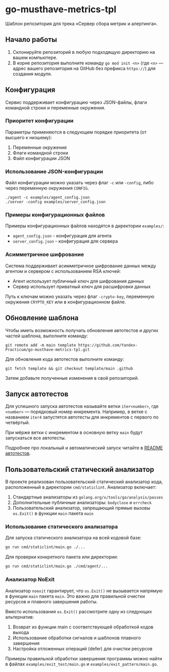 # go-musthave-metrics-tpl

Шаблон репозитория для трека «Сервер сбора метрик и алертинга».

## Начало работы

1. Склонируйте репозиторий в любую подходящую директорию на вашем компьютере.
2. В корне репозитория выполните команду `go mod init <n>` (где `<n>` — адрес вашего репозитория на GitHub без префикса `https://`) для создания модуля.

## Конфигурация

Сервис поддерживает конфигурацию через JSON-файлы, флаги командной строки и переменные окружения.

### Приоритет конфигурации

Параметры применяются в следующем порядке приоритета (от высшего к низшему):
1. Переменные окружения
2. Флаги командной строки
3. Файл конфигурации JSON

### Использование JSON-конфигурации

Файл конфигурации можно указать через флаг `-c` или `-config`, либо через переменную окружения `CONFIG`.

```
./agent -c examples/agent_config.json
./server -config examples/server_config.json
```

### Примеры конфигурационных файлов

Примеры конфигурационных файлов находятся в директории `examples/`:
- `agent_config.json` - конфигурация для агента
- `server_config.json` - конфигурация для сервера

### Асимметричное шифрование

Система поддерживает асимметричное шифрование данных между агентом и сервером с использованием RSA ключей:
- Агент использует публичный ключ для шифрования данных
- Сервер использует приватный ключ для расшифровки данных

Путь к ключам можно указать через флаг `-crypto-key`, переменную окружения `CRYPTO_KEY` или в конфигурационном файле.

## Обновление шаблона

Чтобы иметь возможность получать обновления автотестов и других частей шаблона, выполните команду:

```
git remote add -m main template https://github.com/Yandex-Practicum/go-musthave-metrics-tpl.git
```

Для обновления кода автотестов выполните команду:

```
git fetch template && git checkout template/main .github
```

Затем добавьте полученные изменения в свой репозиторий.

## Запуск автотестов

Для успешного запуска автотестов называйте ветки `iter<number>`, где `<number>` — порядковый номер инкремента. Например, в ветке с названием `iter4` запустятся автотесты для инкрементов с первого по четвёртый.

При мёрже ветки с инкрементом в основную ветку `main` будут запускаться все автотесты.

Подробнее про локальный и автоматический запуск читайте в [README автотестов](https://github.com/Yandex-Practicum/go-autotests).

## Пользовательский статический анализатор

В проекте реализован пользовательский статический анализатор кода, расположенный в директории `cmd/staticlint`. Анализатор включает:

1. Стандартные анализаторы из `golang.org/x/tools/go/analysis/passes`
2. Дополнительные публичные анализаторы: `bodyclose` и `errcheck` 
3. Пользовательский анализатор, запрещающий прямые вызовы `os.Exit()` в функции `main` пакета `main`

### Использование статического анализатора

Для запуска статического анализатора на всей кодовой базе:

```bash
go run cmd/staticlint/main.go ./...
```

Для проверки конкретного пакета или директории:

```bash
go run cmd/staticlint/main.go ./cmd/agent/...
```

### Анализатор NoExit

Анализатор `noexit` гарантирует, что `os.Exit()` не вызывается напрямую в функции `main` пакета `main`. Это важно для правильной очистки ресурсов и плавного завершения работы.

Вместо использования `os.Exit()` рассмотрите одну из следующих альтернатив:

1. Возврат из функции main с соответствующей обработкой кодов выхода
2. Использование обработки сигналов и шаблонов плавного завершения
3. Настройка отложенных операций (defer) для очистки ресурсов

Примеры правильной обработки завершения программы можно найти в файлах `examples/exit_test/main.go` и `examples/exit_pattern/main.go`.
